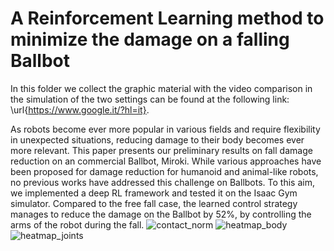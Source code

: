 # A Reinforcement Learning method to minimize the damage on a falling Ballbot

In this folder we collect the graphic material with the video comparison in the simulation of the two settings can be found at the following link: \url{https://www.google.it/?hl=it}.

As robots become ever more popular in various fields and require flexibility in unexpected situations, reducing damage to their body becomes ever more relevant. This paper presents our preliminary results on fall damage reduction on an commercial Ballbot, Miroki. While various approaches have been proposed for damage reduction for humanoid and animal-like robots, no previous works have addressed this challenge on Ballbots. To this aim, we implemented a deep RL framework and tested it on the Isaac Gym simulator. Compared to the free fall case, the learned control strategy manages to reduce the damage on the Ballbot by $52\%$, by controlling the arms of the robot during the fall.
![contact_norm](https://github.com/giu950/A-Reinforcement-Learning-method-to-minimize-the-damage-on-a-falling-Ballbot/assets/124883359/110ab69d-26b7-4e7e-8868-d22b1f6da9b8)
![heatmap_body](https://github.com/giu950/A-Reinforcement-Learning-method-to-minimize-the-damage-on-a-falling-Ballbot/assets/124883359/5a4a9872-eeb5-44f1-9cca-2d4fcd312a19)
![heatmap_joints](https://github.com/giu950/A-Reinforcement-Learning-method-to-minimize-the-damage-on-a-falling-Ballbot/assets/124883359/2b459959-10c7-494a-8f4b-f91bd5bccf3e)
